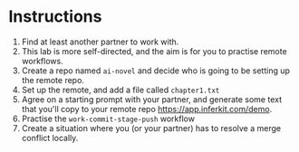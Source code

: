 # Instructions

1. Find at least another partner to work with.
2. This lab is more self-directed, and the aim is for you to practise remote workflows.
3. Create a repo named `ai-novel` and decide who is going to be setting up the remote repo.
4. Set up the remote, and add a file called `chapter1.txt`
5. Agree on a starting prompt with your partner, and generate some text that you'll copy to your remote repo https://app.inferkit.com/demo.
6. Practise the `work-commit-stage-push` workflow
7. Create a situation where you (or your partner) has to resolve a merge conflict locally.
